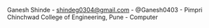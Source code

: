 Ganesh Shinde - shindeg0304@gmail.com - @Ganesh0403 - Pimpri Chinchwad College of Engineering, Pune - Computer